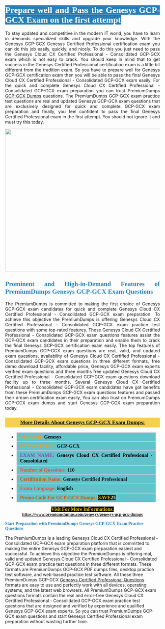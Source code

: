 <h1 style="text-align: justify;"><span style="color:#ffffff;"><span style="font-family:Georgia,serif;"><strong><span style="background-color:#2980b9;">Prepare well and Pass the Genesys GCP-GCX Exam on the first attempt</span></strong></span></span></h1>

<p style="text-align: justify;">To stay updated and competitive in the modern IT world, you have to learn in demands specialized skills and upgrade your knowledge. With the Genesys GCP-GCX Genesys Certified Professional certification exam you can do this job easily, quickly, and nicely. To do this you just need to pass the Genesys Cloud CX Certified Professional - Consolidated GCP-GCX exam which is not easy to crack. You should keep in mind that to get success in the Genesys Certified Professional certification exam is a little bit different from the tradition exam. So you have to prepare well for Genesys GCP-GCX certification exam then you will be able to pass the final Genesys Cloud CX Certified Professional - Consolidated GCP-GCX exam easily. For the quick and complete Genesys Cloud CX Certified Professional - Consolidated GCP-GCX exam preparation you can trust PremiumDumps <a href="https://www.premiumdumps.com/genesys/genesys-gcp-gcx-dumps">GCP-GCX Dumps</a> questions. The PremiumDumps GCP-GCX exam practice test questions are real and updated Genesys GCP-GCX exam questions that are exclusively designed for quick and complete GCP-GCX exam preparation and finally, you feel confident to pass the final Genesys Certified Professional exam in the first attempt. You should not ignore it and must try this today.</p>

<p style="text-align: center;"><a href="https://www.premiumdumps.com/genesys/genesys-gcp-gcx-dumps"><img alt="" src="https://i.imgur.com/KJGzbJ2.jpeg" style="width: 700px; height: 465px;" /></a></p>

<h2 style="text-align: justify;"><span style="color:#2980b9;"><span style="font-family:Georgia,serif;"><strong>Prominent and High-in-Demand Features of PremiumDumps Genesys GCP-GCX Exam Questions</strong></span></span></h2>

<p style="text-align: justify;">The PremiumDumps is committed to making the first choice of Genesys GCP-GCX exam candidates for quick and complete Genesys Cloud CX Certified Professional - Consolidated GCP-GCX exam preparation. To achieve this objective the PremiumDumps is offering Genesys Cloud CX Certified Professional - Consolidated GCP-GCX exam practice test questions with some top-rated features. These Genesys Cloud CX Certified Professional - Consolidated GCP-GCX exam questions features assist the GCP-GCX exam candidates in their preparation and enable them to crack the final Genesys GCP-GCX certification exam easily. The top features of PremiumDumps GCP-GCX exam questions are real, valid, and updated exam questions, availability of Genesys Cloud CX Certified Professional - Consolidated GCP-GCX exam questions in three different formats, free demo download facility, affordable price, Genesys GCP-GCX exam experts verified exam questions and three months free updated Genesys Cloud CX Certified Professional - Consolidated GCP-GCX exam questions download facility up to three months. Several Genesys Cloud CX Certified Professional - Consolidated GCP-GCX exam candidates have got benefits from these PremiumDumps GCP-GCX exam questions features and passed their dream certification exam easily, You can also trust on PremiumDumps GCP-GCX exam dumps and start Genesys GCP-GCX exam preparation today.</p>

<h3 style="background: #f7ce50; border: 1px solid rgb(204, 204, 204); padding: 5px 10px; text-align: center;"><span style="font-family:Georgia,serif;"><u><u><span style="color:#000000;"><span style="font-size:11pt"><span style="line-height:normal"><b><span style="font-size:13.0pt"><span cambria="">More Details About Genesys GCP-GCX Exam Dumps:</span></span></b></span></span></span></u></u></span></h3>

<ul>
	<li style="margin:0cm 10pt">
	<div style="background:#61c4cd; border: 1px solid rgb(204, 204, 204); padding: 5px 10px; text-align: justify;"><span style="font-family:Georgia,serif;"><span style="font-size:11pt"><span style="line-height:normal"><b><span style="font-size:12.0pt"><span new="" roman="" times=""><span style="color:#f39c12;">VENDOR:</span> <span style="color:#000000;">Genesys</span></span></span></b></span></span></span></div>
	</li>
	<li style="margin:0cm 10pt">
	<div style="background: #61c4cd; border: 1px solid rgb(204, 204, 204); padding: 5px 10px; text-align: justify;"><span style="font-family:Georgia,serif;"><span style="font-size:11pt"><span style="line-height:normal"><b><span style="font-size:12.0pt"><span new="" roman="" times=""><span style="color:#f39c12;">EXAM CCODE:</span> <span style="color:#000000;">GCP-GCX</span></span></span></b></span></span></span></div>
	</li>
	<li style="margin:0cm 10pt">
	<div style="background: #61c4cd; border: 1px solid rgb(204, 204, 204); padding: 5px 10px; text-align: justify;"><span style="font-family:Georgia,serif;"><span style="font-size:11pt"><span style="line-height:normal"><b><span style="font-size:12.0pt"><span new="" roman="" times=""><span style="color:#8e44ad;">EXAM NAME:</span> <span style="color:#000000;">Genesys Cloud CX Certified Professional - Consolidated</span></span></span></b></span></span></span></div>
	</li>
	<li style="margin:0cm 10pt">
	<div style="background: #61c4cd; border: 1px solid rgb(204, 204, 204); padding: 5px 10px;"><span style="font-family:Georgia,serif;"><span style="font-size:11pt"><span style="line-height:normal"><b><span style="font-size:12.0pt"><span new="" roman="" times=""><span style="color:#e74c3c;">Number of Questions:</span><span style="color:#000000;"><span style="color:#f1c40f;"> </span>110</span></span></span></b></span></span></span></div>
	</li>
	<li style="margin:0cm 10pt">
	<div style="background: #61c4cd; border: 1px solid rgb(204, 204, 204); padding: 5px 10px; text-align: justify;"><span style="font-family:Georgia,serif;"><span style="font-size:11pt"><span style="line-height:normal"><b><span style="font-size:12.0pt"><span new="" roman="" times=""><span style="color:#d35400;">Certification Name:</span> Genesys Certified Professional</span></span></b></span></span></span></div>
	</li>
	<li style="margin:0cm 10pt">
	<div style="background: #61c4cd; border: 1px solid rgb(204, 204, 204); padding: 5px 10px; text-align: justify;"><span style="font-family:Georgia,serif;"><span style="font-size:11pt"><span style="line-height:normal"><b><span style="font-size:12.0pt"><span new="" roman="" times=""><span style="color:#e74c3c;">Exam Language:</span> <span style="color:#000000;">English</span></span></span></b></span></span></span></div>
	</li>
	<li style="margin:0cm 10pt">
	<div style="background: #61c4cd; border: 1px solid rgb(204, 204, 204); padding: 5px 10px;"><span style="font-family:Georgia,serif;"><span style="font-size:11pt"><span style="line-height:normal"><b><span style="font-size:12.0pt"><span new="" roman="" times=""><span style="color:#d35400;">Promo Code For GCP-GCX Dumps:</span><span style="color:#f1c40f;"> <span style="background-color:#000000;">SAVE</span></span><span style="color:#ffffff;"><span style="background-color:#000000;">25</span></span></span></span></b></span></span></span></div>
	</li>
</ul>

<p style="text-align: center;"><span style="font-family:Georgia,serif;"><strong><span style="font-size:16px;"><span style="color:#f1c40f;"><span style="background-color:#000000;">Visit For More InFormations:</span></span></span> <a href="https://www.premiumdumps.com/genesys/genesys-gcp-gcx-dumps">https://www.premiumdumps.com/genesys/genesys-gcp-gcx-dumps</a></strong></span></p>

<p><span style="color:#2980b9;"><span style="font-family:Georgia,serif;"><strong><strong><strong>Start Preparation with PremiumDumps Genesys GCP-GCX Exam Practice Questions</strong></strong></strong></span></span></p>

<p>The PremiumDumps is a leading Genesys Cloud CX Certified Professional - Consolidated GCP-GCX exam preparation platform that is committed to making the entire Genesys GCP-GCX exam preparation easiest and successful. To achieve this objective the PremiumDumps is offering real, valid and updated Genesys Cloud CX Certified Professional - Consolidated GCP-GCX exam practice test questions in three different formats. These formats are PremiumDumps GCP-GCX PDF dumps files, desktop practice test software, and web-based practice test software. All these three PremiumDumps GCP-GCX <a href="https://www.premiumdumps.com/genesys/genesys-certified-professional-dumps">Genesys Certified Professional Questions</a> formats are easy to use and perfectly work with all devices, operating systems, and the latest web browsers. All PremiumDumps GCP-GCX exam questions formats contain the real and error-free Genesys Cloud CX Certified Professional - Consolidated GCP-GCX exam practice test questions that are designed and verified by experience and qualified Genesys GCP-GCX exam experts. So you can trust PremiumDumps GCP-GCX exam questions and start Genesys Certified Professional exam preparation without wasting further time.</p>
